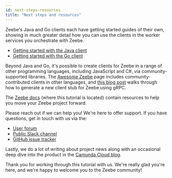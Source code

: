 ```yaml
---
id: next-steps-resources
title: "Next steps and resources"
---
```


Zeebe's Java and Go clients each have getting started guides of their own, showing in much greater detail how you can use the clients in the worker services you orchestrate with Zeebe.

- [Getting started with the Java client](https://github.com/camunda-cloud/camunda-cloud-get-started)
- [Getting started with the Go client](/components/clients/go-client/get-started.md)

Beyond Java and Go, it's possible to create clients for Zeebe in a range of other programming languages, including JavaScript and C#, via community-supported libraries. The [Awesome Zeebe](https://awesome.zeebe.io/) page includes community-contributed clients in other languages, and [this blog post](https://camunda.com/blog/2018/11/grpc-generating-a-zeebe-python-client/) walks through how to generate a new client stub for Zeebe using gRPC.

The [Zeebe docs](/) (where this tutorial is located) contain resources to help you move your Zeebe project forward.

[//]:# (Could be a better way to word the sentence above. Perhaps "These Zeebe docs contain resources to help move your Zeebe project forward.")

Please reach out if we can help you! We're here to offer support. If you have questions, get in touch with us via the:

- [User forum](https://forum.camunda.io/)
- [Public Slack channel](https://zeebe-slack-invite.herokuapp.com/)
- [GitHub issue tracker](https://github.com/camunda-cloud/zeebe/issues)

Lastly, we do a lot of writing about project news along with an occasional deep dive into the product in the [Camunda Cloud blog](https://camunda.com/blog/).

Thank you for working through this tutorial with us. We're really glad you're here, and we're happy to welcome you to the Zeebe community!